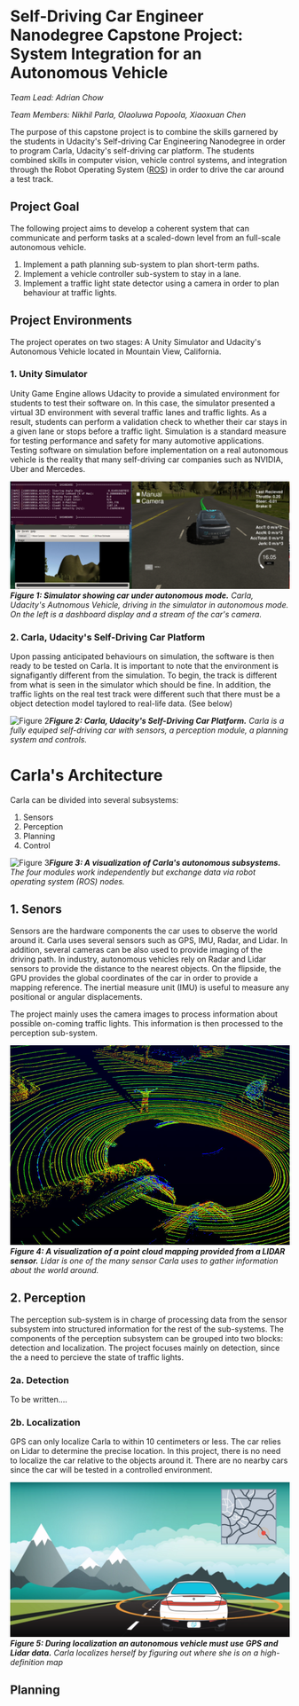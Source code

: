 # Self-Driving Car Engineer Nanodegree Capstone Project:  System Integration for an Autonomous Vehicle

*Team Lead: Adrian Chow*

*Team Members: Nikhil Parla, Olaoluwa Popoola, Xiaoxuan Chen*

The purpose of this capstone project is to combine the skills garnered by the students in Udacity's Self-driving Car Engineering Nanodegree in order to program Carla, Udacity's self-driving car platform.  The students combined skills in computer vision, vehicle control systems, and integration through the Robot Operating System ([ROS](https://www.ros.org>)) in order to drive the car around a test track.

## Project Goal

The following project aims to develop a coherent system that can communicate and perform tasks at a scaled-down level from an full-scale autonomous vehicle.

1. Implement a path planning sub-system to plan short-term paths.
2. Implement a vehicle controller sub-system to stay in a lane.
3. Implement a traffic light state detector using a camera in order to plan behaviour at traffic lights.

## Project Environments

The project operates on two stages: A Unity Simulator and Udacity's Autonomous Vehicle located in Mountain View, California.

### 1. Unity Simulator

Unity Game Engine allows Udacity to provide a simulated environment for students to test their software on. In this case, the simulator presented a virtual 3D environment with several traffic lanes and traffic lights. As a result, students can perform a validation check to whether their car stays in a given lane or stops before a traffic light. Simulation is a standard measure for testing performance and safety for many automotive applications. Testing software on simulation before implementation on a real autonomous vehicle is the reality that many self-driving car companies such as NVIDIA, Uber and Mercedes. 

![Figure 1](./Notes/README_Imgs/simulation.png)***Figure 1: Simulator showing car under autonomous mode.*** *Carla, Udacity's Autnomous Vehicle, driving in the simulator in autonomous mode. On the left is a dashboard display and a stream of the car's camera.*

### 2. Carla, Udacity's Self-Driving Car Platform 

Upon passing anticipated behaviours on simulation, the software is then ready to be tested on Carla. It is important to note that the environment is signafigantly different from the simulation. To begin, the track is different from what is seen in the simulator which should be fine. In addition, the traffic lights on the real test track were different such that there must be a object detection model taylored to real-life data. (See below)

![Figure 2](./Notes/README_Imgs/carla.png)***Figure 2: Carla, Udacity's Self-Driving Car Platform.*** *Carla is a fully equiped self-driving car with sensors, a perception module, a planning system and controls.*


# Carla's Architecture

Carla can be divided into several subsystems:

  1. Sensors
  2. Perception
  3. Planning
  4. Control
  
![Figure 3](./Notes/READ_Imgs/carla_architecture.png)***Figure 3: A visualization of Carla's autonomous subsystems.*** *The four modules work independently but exchange data via robot operating system (ROS) nodes.*

## 1. Senors

  Sensors are the hardware components the car uses to observe the world around it. Carla uses several sensors such as GPS, IMU, Radar, and Lidar. In addition, several cameras can be also used to provide imaging of the driving path. In industry, autonomous vehicles rely on Radar and Lidar sensors to provide the distance to the nearest objects. On the flipside, the GPU provides the global coordinates of the car in order to provide a mapping reference. The inertial measure unit (IMU) is useful to measure any positional or angular displacements. 

  The project mainly uses the camera images to process information about possible on-coming traffic lights. This information is then processed to the perception sub-system.

  ![Figure 4](./Notes/README_Imgs/lidar_pc.png)***Figure 4: A visualization of a point cloud mapping provided from a LIDAR sensor.*** *Lidar is one of the many sensor Carla uses to gather information about the world around.*

## 2. Perception

  The perception sub-system is in charge of processing data from the sensor subsystem into structured information for the rest of the sub-systems. The components of the perception subsystem can be grouped into two blocks: detection and localization. The project focuses mainly on detection, since the a need to percieve the state of traffic lights.


### 2a. Detection
  
  To be written....

### 2b. Localization

  GPS can only localize Carla to within 10 centimeters or less. The car relies on Lidar to determine the precise location. In this project, there is no need to localize the car relative to the objects around it. There are no nearby cars since the car will be tested in a controlled environment.

![Figure 5](./Notes/README_Imgs/localization.png)***Figure 5: During localization an autonomous vehicle must use GPS and Lidar data.*** *Carla localizes herself by figuring out where she is on a high-definition map*

## Planning